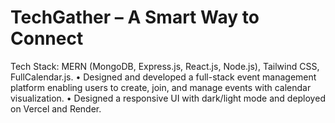 # TechGather – A Smart Way to Connect
  Tech Stack: MERN (MongoDB, Express.js, React.js, Node.js), Tailwind CSS, FullCalendar.js.
• Designed and developed a full-stack event management platform enabling users to create, join, and manage events with calendar visualization.
• Designed a responsive UI with dark/light mode and deployed on Vercel and Render.
